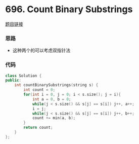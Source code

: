 # 696. Count Binary Substrings
[题目链接](https://leetcode.com/problems/count-binary-substrings/)

### 思路
* 这种两个的可以考虑双指针法

### 代码


```cpp
class Solution {
public:
    int countBinarySubstrings(string s) {
        int count = 0;
        for(int i = 0, j = 0; i < s.size(); j = i){
            int a = 0, b = 0;
            while(j < s.size() && s[j] == s[i]) j++, a++;
            i = j;
            while(j < s.size() && s[j] == s[i]) j++, b++;
            count += min(a, b);
        }
        return count;
    }
};
```

